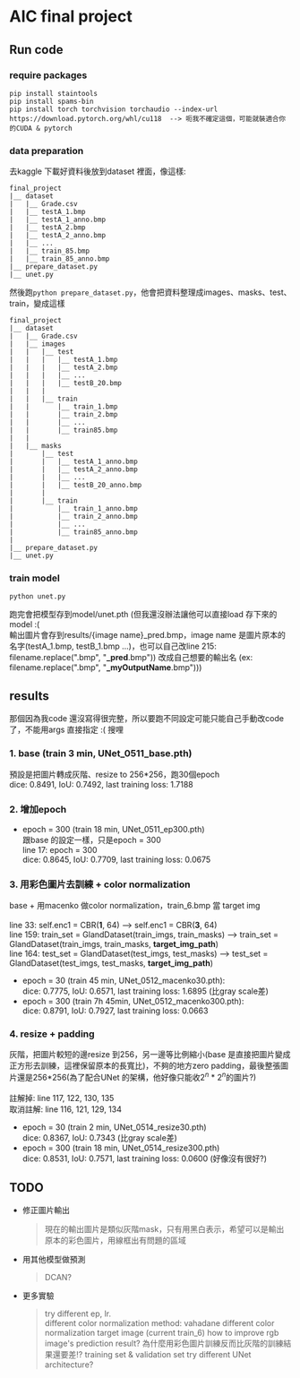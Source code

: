 # AIC final project
## Run code
### require packages
```
pip install staintools
pip install spams-bin
pip install torch torchvision torchaudio --index-url https://download.pytorch.org/whl/cu118  --> 呃我不確定這個，可能就裝適合你的CUDA & pytorch
```
### data preparation
去kaggle 下載好資料後放到dataset 裡面，像這樣:
```
final_project
|__ dataset
|   |__ Grade.csv
|   |__ testA_1.bmp
|   |__ testA_1_anno.bmp
|   |__ testA_2.bmp
|   |__ testA_2_anno.bmp
|   |__ ...
|   |__ train_85.bmp
|   |__ train_85_anno.bmp
|__ prepare_dataset.py
|__ unet.py
```
然後跑`python prepare_dataset.py`，他會把資料整理成images、masks、test、train，變成這樣
```
final_project
|__ dataset
|   |__ Grade.csv
|   |__ images
|   |   |__ test
|   |   |   |__ testA_1.bmp
|   |   |   |__ testA_2.bmp
|   |   |   |__ ...
|   |   |   |__ testB_20.bmp
|   |   |
|   |   |__ train
|   |       |__ train_1.bmp
|   |       |__ train_2.bmp
|   |       |__ ...
|   |       |__ train85.bmp
|   |
|   |__ masks
|       |__ test
|       |   |__ testA_1_anno.bmp
|       |   |__ testA_2_anno.bmp
|       |   |__ ...
|       |   |__ testB_20_anno.bmp
|       |
|       |__ train
|           |__ train_1_anno.bmp
|           |__ train_2_anno.bmp
|           |__ ...
|           |__ train85_anno.bmp
|
|__ prepare_dataset.py
|__ unet.py
```
### train model
```
python unet.py
```
跑完會把模型存到model/unet.pth (但我還沒辦法讓他可以直接load 存下來的model :(<br>
輸出圖片會存到results/{image name}_pred.bmp，image name 是圖片原本的名字(testA_1.bmp, testB_1.bmp ...)，也可以自己改line 215: filename.replace(".bmp", "**_pred**.bmp")) 改成自己想要的輸出名 (ex: filename.replace(".bmp", "**_myOutputName**.bmp")))

## results
那個因為我code 還沒寫得很完整，所以要跑不同設定可能只能自己手動改code了，不能用args 直接指定 :( 搜哩
### 1. base (train 3 min, UNet_0511_base.pth)
預設是把圖片轉成灰階、resize to 256*256，跑30個epoch<br>
dice: 0.8491, IoU: 0.7492, last training loss: 1.7188

### 2. 增加epoch
- epoch = 300 (train 18 min, UNet_0511_ep300.pth)<br>
跟base 的設定一樣，只是epoch = 300<br>
line 17: epoch = 300<br>
dice: 0.8645, IoU: 0.7709, last training loss: 0.0675

### 3. 用彩色圖片去訓練 + color normalization
base + 用macenko 做color normalization，train_6.bmp 當 target img<br><br>
line 33: self.enc1 = CBR(**1**, 64) --> self.enc1 = CBR(**3**, 64)<br>
line 159: train_set = GlandDataset(train_imgs, train_masks) --> train_set = GlandDataset(train_imgs, train_masks, **target_img_path**)<br>
line 164: test_set = GlandDataset(test_imgs, test_masks) --> test_set = GlandDataset(test_imgs, test_masks, **target_img_path**)
- epoch = 30 (train 45 min, UNet_0512_macenko30.pth):<br>
dice: 0.7775, IoU: 0.6571, last training loss: 1.6895 (比gray scale差)
- epoch = 300 (train 7h 45min, UNet_0512_macenko300.pth):<br>
dice: 0.8791, IoU: 0.7927, last training loss: 0.0663

### 4. resize + padding
灰階，把圖片較短的邊resize 到256，另一邊等比例縮小(base 是直接把圖片變成正方形去訓練，這裡保留原本的長寬比)，不夠的地方zero padding，最後整張圖片還是256*256(為了配合UNet 的架構，他好像只能收$2^n$ * $2^n$的圖片?)<br><br>
註解掉: line 117, 122, 130, 135<br>
取消註解: line 116, 121, 129, 134
- epoch = 30 (train 2 min, UNet_0514_resize30.pth)<br>
dice: 0.8367, IoU: 0.7343 (比gray scale差)
- epoch = 300 (train 18 min, UNet_0514_resize300.pth)<br>
dice: 0.8531, IoU: 0.7571, last training loss: 0.0600 (好像沒有很好?)

## TODO
- 修正圖片輸出
    > 現在的輸出圖片是類似灰階mask，只有用黑白表示，希望可以是輸出原本的彩色圖片，用線框出有問題的區域
- 用其他模型做預測
    > DCAN?
- 更多實驗
    > try different ep, lr.<br>
    > different color normalization method: vahadane
    > different color normalization target image (current train_6)
    > how to improve rgb image's prediction result? 為什麼用彩色圖片訓練反而比灰階的訓練結果還要差!?
    > training set & validation set
    > try different UNet architecture?